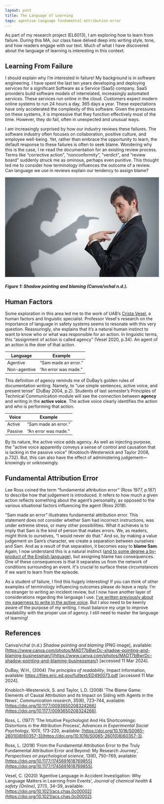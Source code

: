 ```yaml
---
layout: post
title: The Language of Learning
tags: agentive-language fundamental-attribution-error
---
```


As part of my research project (EL6013), I am exploring how to learn from failure. During this MA, our class have delved deep into writing style, tone, and how readers engage with our text. Much of what I have discovered about the language of learning is interesting in this context.

## Learning From Failure

I should explain why I’m interested in failure! My background is in software engineering. I have spent the last ten years developing and deploying services for a significant Software as a Service (SaaS) company. SaaS providers build software models of interrelated, increasingly automated services. These services run online in the cloud. Customers expect modern online systems to run 24 hours a day, 365 days a year. These expectations have only accelerated the complexity of this software. Given the pressures on these systems, it is impressive that they function effectively most of the time. However, they do fail, often in unexpected and unusual ways.

I am increasingly surprised by how our industry reviews these failures. The software industry often focuses on collaboration, positive culture, and employee well-being. Yet, rather than embrace the opportunity to learn, the default response to these failures is often to seek blame. Wondering why this is the case, I re-read the documentation for an existing review process. Terms like “corrective action”, “nonconformity”, "verdict", and “review board” suddenly struck me as ominous, perhaps even punitive. This thought led me to consider how terminology influences the outcome of a review. Can language we use in reviews explain our tendency to assign blame?

![PNG image representing blame by illustrating a shadow pointing at a businessman](https://github.com/Sterling-Cooper/Sterling-Cooper.github.io/blob/main/_assets/language-blame.png?raw=true)
##### Figure 1: Shadow pointing and blaming (Canva/vchal n.d.).

## Human Factors

Some exploration in this area led me to the work of UAB’s [Crista Vesel](https://www.uab.edu/engineering/asem/people/faculty-directory/crista-vesel), a human factors and linguistic specialist. Professor Vesel's research on the importance of language in safety systems seems to resonate with this very question. Reassuringly, she explains that it’s a natural human instinct to want to know who or what was responsible for an action. In linguistic terms, this “assignment of action is called agency” (Vesel 2020, p.34). An agent of an action is the doer of that action.

| Language | Example |
| --- | ----------- |
| Agentive | “Sam made an error.” |
| Non-agentive | “An error was made.” |

This definition of agency reminds me of DuBay’s golden rules of documentation writing. Namely, to “use simple sentences, active voice, and present tense” (DuBay 2004, p.2). Students of last semester’s Principles of Technical Communication module will see the connection between **agency** and writing in the **active voice**. The active voice clearly identifies the action and who is performing that action.

| Voice | Example |
| --- | ----------- |
| Active | “Sam made an error.” |
| Passive | “An error was made.” |

By its nature, the active voice adds agency. As well as injecting purpose, the "active voice apparently conveys a sense of control and causation that is lacking in the passive voice" (Knobloch-Westerwick and Taylor 2008, p.732). But, this can also have the effect of administering judgement—knowingly or unknowingly.

## Fundamental Attribution Error

Lee Ross coined the term “fundamental attribution error” (Ross 1977, p.187) to describe how that judgement is introduced. It refers to how much a given action reflects something about the agent’s personality, as opposed to the various situational factors influencing the agent (Ross 2018).

“Sam made an error” illustrates fundamental attribution error. This statement does not consider whether Sam had incorrect instructions, was under extreme stress, or many other possibilities. What it achieves is to imply that Sam is the kind of person that makes errors. We, as readers, might think to ourselves, “I would never do that.” And so, by making a value judgement on Sam’s character, we create a separation between ourselves and Sam. And as a result of that separation, it becomes easy to **blame Sam**. Again, I now understand this is a natural instinct ([and to some degree a by-product of the English language](https://www.youtube.com/watch?v=I64RtGofPW8&t=3270s)), but assigning blame has consequences. One of these consequences is that it separates us from the network of conditions surrounding an event. It's crucial to surface these circumstances if we want to learn from the episode.

As a student of failure, I find this hugely interesting! If you can think of other examples of terminology influencing outcomes please do leave a reply. I’m no stranger to writing an incident review, but I now have another layer of considerations regarding the language I use. [I've written previously about my eagerness to write in the active voice](https://sterling-cooper.github.io/2024/03/04/challenges-of-internal-documentation.html). But I also need to be keenly aware of the purpose of my writing. I must balance my urge to improve readability with the proper use of agency. I still need to master the language of learning!

## References

Canva/vchal (n.d.) _Shadow pointing and blaming_ [PNG image], available: [https://www.canva.com/photos/MADT7bBwrDc-shadow-pointing-and-blaming-businessman/](https://www.canva.com/photos/MADT7bBwrDc-shadow-pointing-and-blaming-businessman/) [accessed 11 Mar 2024].

DuBay, W.H., (2004) _The principles of readability_, Impact Information, available: https://files.eric.ed.gov/fulltext/ED490073.pdf [accessed 11 Mar 2024].

Knobloch-Westerwick, S. and Taylor, L.D. (2008) 'The Blame Game: Elements of Causal Attribution and its Impact on Siding with Agents in the News', _Communication research_, 35(6), 723–744, available: [https://doi.org/10.1177/0093650208324266](https://doi.org/10.1177/0093650208324266).

Ross, L. (1977) ‘The Intuitive Psychologist And His Shortcomings: Distortions in the Attribution Process’, _Advances in Experimental Social Psychology_, 10(1), 173-220, available: [https://doi.org/10.1016/S0065-2601(08)60357-3](https://doi.org/10.1016/S0065-2601(08)60357-3).

Ross, L. (2018) ‘From the Fundamental Attribution Error to the Truly Fundamental Attribution Error and Beyond: My Research Journey’, _Perspectives on psychological science_, 13(6), 750–769, available: [https://doi.org/10.1177/1745691618769855](https://doi.org/10.1177/1745691618769855).

Vesel, C. (2020) ‘Agentive Language in Accident Investigation: Why Language Matters in Learning from Events’, _Journal of chemical health & safety (Online)_, 27(1), 34–39, available: [https://doi.org/10.1021/acs.chas.0c00002](https://doi.org/10.1021/acs.chas.0c00002).

